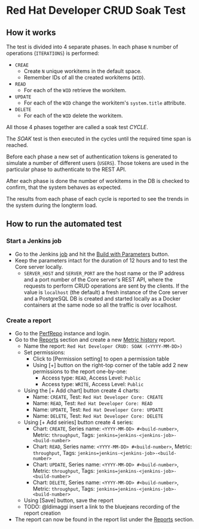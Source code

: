 # Red Hat Developer CRUD Soak Test
## How it works
The test is divided into 4 separate phases. In each phase ```N``` number of operations (```ITERATIONS```) is performed:
* ```CREAE```
   * Create ```N``` unique workitems in the default space.
   * Remember IDs of all the created workitems (```WID```).
* ```READ```
   * For each of the ```WID``` retrieve the workitem.
* ```UPDATE```
   * For each of the ```WID``` change the workitem's ```system.title``` attribute.
* ```DELETE```
   * For each of the ```WID``` delete the workitem.

All those 4 phases together are called a soak test *CYCLE*.

The *SOAK* test is then executed in the cycles until the required time span is reached.

Before each phase a new set of authentication tokens is generated to simulate a number of different users (```USERS```).
Those tokens are used in the particular phase to authenticate to the REST API.

After each phase is done the number of workitems in the DB is checked to confirm, that the system behaves as expected.

The results from each phase of each cycle is reported to see the trends in the system during the longterm load.
 
## How to run the automated test
### Start a Jenkins job
* Go to the Jenkins [job](https://fuse-qe-jenkins-rhel7.rhev-ci-vms.eng.rdu2.redhat.com/view/Performance/job/devtools-performance-core-crud-soak/) and hit the [Build with Parameters](https://fuse-qe-jenkins-rhel7.rhev-ci-vms.eng.rdu2.redhat.com/view/Performance/job/devtools-performance-core-crud-soak/build?delay=0sec) button.
* Keep the parameters intact for the duration of 12 hours and to test the Core server locally. 
   * ```SERVER_HOST``` and ```SERVER_PORT``` are the host name or the IP address and a port number of the Core server's REST API, where the requests to perform CRUD operations are sent by the clients.
     If the value is ```localhost``` (the default) a fresh instance of the Core server and a PostgreSQL DB is created and started locally as a Docker containers at the same node so all the traffic is over localhost.
### Create a report
* Go to the [PerfRepo](http://perfrepo.mw.lab.eng.bos.redhat.com) instance and login.
* Go to the [Reports](http://perfrepo.mw.lab.eng.bos.redhat.com/reports/) section and create a new [Metric history](http://perfrepo.mw.lab.eng.bos.redhat.com/reports/metric) report.
   * Name the report: ```Red Hat Developer CRUD: SOAK (<YYYY-MM-DD>)```
   * Set permissions:
      * Click to [Permission setting] to open a permission table
      * Using [+] button on the right-top corner of the table add 2 new permissions to the report one-by-one:
         * Access type: ```READ```, Access Level: ```Public```
         * Access type: ```WRITE```, Access Level: ```Public```
   * Using the [+ Add chart] button create 4 charts:
      * Name: ```CREATE```, Test: ```Red Hat Developer Core: CREATE```
      * Name: ```READ```, Test: ```Red Hat Developer Core: READ```
      * Name: ```UPDATE```, Test: ```Red Hat Developer Core: UPDATE```
      * Name: ```DELETE```, Test: ```Red Hat Developer Core: DELETE```
   * Using [+ Add seiries] button create 4 series:
      * Chart: ```CREATE```, Series name: ```<YYYY-MM-DD> #<build-number>```, Metric: ```throughput```, Tags: ```jenkins=jenkins-<jenkins-job>-<build-number>```
      * Chart: ```READ```, Series name: ```<YYYY-MM-DD> #<build-number>```, Metric: ```throughput```, Tags: ```jenkins=jenkins-<jenkins-job>-<build-number>```
      * Chart: ```UPDATE```, Series name: ```<YYYY-MM-DD> #<build-number>```, Metric: ```throughput```, Tags: ```jenkins=jenkins-<jenkins-job>-<build-number>```
      * Chart: ```DELETE```, Series name: ```<YYYY-MM-DD> #<build-number>```, Metric: ```throughput```, Tags: ```jenkins=jenkins-<jenkins-job>-<build-number>```
   * Using [Save] button, save the report
   * TODO: @ldimaggi insert a link to the bluejeans recording of the report creation
* The report can now be found in the report list under the [Reports](http://perfrepo.mw.lab.eng.bos.redhat.com/reports/) section.

#